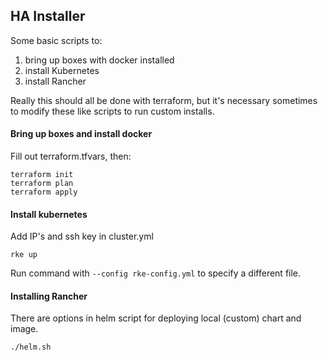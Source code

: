 ## HA Installer

Some basic scripts to:
  1) bring up boxes with docker installed
  2) install Kubernetes
  3) install Rancher

Really this should all be done with terraform, but it's necessary sometimes to modify these like scripts to run custom installs.


#### Bring up boxes and install docker

Fill out terraform.tfvars, then:

```
terraform init
terraform plan
terraform apply
```

#### Install kubernetes

Add IP's and ssh key in cluster.yml

```
rke up
```

Run command with `--config rke-config.yml` to specify a different file.

#### Installing Rancher

There are options in helm script for deploying local (custom) chart and image.

```
./helm.sh
```
